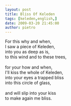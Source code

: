```yaml
---
layout: post
title: Bliss Of Keleden
tags: [keleden,english,]
date: 2009-03-20 21:45:00
author: pietro
---
```

For this why and when,<br/>I saw a piece of Keleden,<br/>into you as deep as is,<br/>to this wind and to these trees,<br/><br/>for your how and when,<br/>I'll kiss the whole of Keleden,<br/>into your eyes a trapped bliss<br/>into this circle of glass,<br/><br/>and will slip into your kiss<br/>to make again me bliss.
